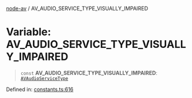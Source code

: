 [node-av](../globals.md) / AV\_AUDIO\_SERVICE\_TYPE\_VISUALLY\_IMPAIRED

# Variable: AV\_AUDIO\_SERVICE\_TYPE\_VISUALLY\_IMPAIRED

> `const` **AV\_AUDIO\_SERVICE\_TYPE\_VISUALLY\_IMPAIRED**: [`AVAudioServiceType`](../type-aliases/AVAudioServiceType.md)

Defined in: [constants.ts:616](https://github.com/seydx/av/blob/f8631fc881b394300b1479f511d55cf1c370a87f/src/constants/constants.ts#L616)
